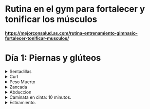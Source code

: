 
# Rutina en el gym para fortalecer y tonificar los músculos
#### https://mejorconsalud.as.com/rutina-entrenamiento-gimnasio-fortalecer-tonificar-musculos/

<h1> Día 1: Piernas y glúteos </h1>
<details>
  <summary>Sentadillas</summary>
    <h2>Elige una de las siguientes </h2>
    <table>
        <thead>
            <tr>
                <th>Sentadilla 1</th>
                <th>Sentadilla 2</th>
                <th>Sentadilla 3</th>
            </tr>
        </thead>
        <tbody>
            <tr>
                <td><img src="./sentadilla_1.gif" alt="MarineGEO circle logo" style="height: 200px; width:250px;"/></td>
                <td><img src="./sentadilla_isometrica.jpg" alt="MarineGEO circle logo" style="height: 200px; width:200px;"/></td>
                <td><img src="./sentadilla_7.gif" alt="MarineGEO circle logo" style="height: 200px; width:250px;"/></td>
            </tr>
            <tr>
                <td>
                    <span style="color:#87cefa; font-weight:bold;">¿Cómo hacerlas?</span>
                    <ul>
                        <li>Realiza 3 series de 15 repeticiones.</li>
                    </ul>
                </td>
                <td>
                    <span style="color:#87cefa; font-weight:bold;">¿Cómo hacerlas?</span>
                    <ul>
                        <li>Sostén la sentadilla durante 3 o 5 segundos.</li>
                        <li>Regresa a la posición inicial y haz 3 series de 15 repeticiones.</li>
                    </ul>
                </td>
                <td>
                    <span style="color:#87cefa; font-weight:bold;">¿Cómo hacerlas?</span>
                    <ul>
                        <li>Realiza 10 repeticiones 3 series.</li>
                    </ul>
                </td>
            </tr>
        </tbody>
    </table>
</details>
<details>
  <summary>Curl</summary>
    <h2>Elige una de las siguientes </h2>
    <table>
        <thead>
            <tr>
                <th>Curl</th>
            </tr>
        </thead>
        <tbody>
            <tr>
                <td><img src="./curl.gif" alt="MarineGEO circle logo" style="height: 200px; width:250px;"/></td>
            </tr>
            <tr>
                <td>
                    <span style="color:#87cefa; font-weight:bold;">¿Cómo hacerlas?</span>
                    <ul>
                        <li>3 series de 10 repeticiones</li>
                    </ul>
                </td>
            </tr>
        </tbody>
    </table>
</details>
<details>
  <summary>Peso Muerto</summary>
    <h2>Elige una de las siguientes </h2>
    <table>
        <thead>
            <tr>
                <th>Peso muerto 1</th>
                <th>Peso muerto 2</th>
            </tr>
        </thead>
        <tbody>
            <tr>
                <td><img src="./deadlift.gif" alt="MarineGEO circle logo" style="height: 200px; width:250px;"/></td>
                <td><img src="./deadlift_2.gif" alt="MarineGEO circle logo" style="height: 200px; width:200px;"/></td>
            </tr>
            <tr>
                <td>
                    <span style="color:#87cefa; font-weight:bold;">¿Cómo hacerlas?</span>
                    <ul>
                        <li>Realiza 3 series de 15 repeticiones.</li>
                    </ul>
                </td>
                <td>
                    <span style="color:#87cefa; font-weight:bold;">¿Cómo hacerlas?</span>
                    <ul>
                        <li>Realiza 3 series de 15 repeticiones.</li>
                    </ul>
                </td>
            </tr>
        </tbody>
    </table>
</details>
<details>
  <summary>Zancada</summary>
    <h2>Elige una de las siguientes </h2>
    <table>
        <thead>
            <tr>
                <th>Zancada 1</th>
                <th>Zancada 2</th>
            </tr>
        </thead>
        <tbody>
            <tr>
                <td><img src="./sentadilla_3.gif" alt="MarineGEO circle logo" style="height: 200px; width:250px;"/></td>
                <td><img src="./zancada_2.gif" alt="MarineGEO circle logo" style="height: 200px; width:200px;"/></td>
            </tr>
            <tr>
                <td>
                    <span style="color:#87cefa; font-weight:bold;">¿Cómo hacerlas?</span>
                    <ul>
                        <li>Realiza 3 series de 15 repeticiones.</li>
                    </ul>
                </td>
                <td>
                    <span style="color:#87cefa; font-weight:bold;">¿Cómo hacerlas?</span>
                    <ul>
                        <li>Realiza 3 series de 10 repeticiones.</li>
                    </ul>
                </td>
            </tr>
        </tbody>
    </table>
</details>
<details>
  <summary>Abduccion</summary>
    <h2>Elige una de las siguientes </h2>
    <table>
        <thead>
            <tr>
                <th>Abduccion 1</th>
                <th>Abduccion 2</th>
            </tr>
        </thead>
        <tbody>
            <tr>
                <td><img src="./obduccion_1.jpg" alt="MarineGEO circle logo" style="height: 200px; width:250px;"/></td>
                <td><img src="./abduccion_2.gif" alt="MarineGEO circle logo" style="height: 200px; width:250px;"/></td>
            </tr>
            <tr>
                <td>
                    <span style="color:#87cefa; font-weight:bold;">¿Cómo hacerlas?</span>
                    <ul>
                        <li>Realiza 3 series de 15 repeticiones.</li>
                    </ul>
                </td>
                <td>
                    <span style="color:#87cefa; font-weight:bold;">¿Cómo hacerlas?</span>
                    <ul>
                        <li>Realiza 3 series de 15 repeticiones.</li>
                    </ul>
                </td>
            </tr>
        </tbody>
    </table>
</details>
<details>
  <summary>Caminata en cinta: 10 minutos.</summary>
    <h2>Elige una de las siguientes </h2>
    <table>
        <thead>
            <tr>
                <th>Curl</th>
            </tr>
        </thead>
        <tbody>
            <tr>
                <td><img src="./treadmill.jpg" alt="MarineGEO circle logo" style="height: 200px; width:250px;"/></td>
            </tr>
            <tr>
                <td>
                    <span style="color:#87cefa; font-weight:bold;">¿Cómo hacerlas?</span>
                    <ul>
                        <li>10 minutos.</li>
                    </ul>
                </td>
            </tr>
        </tbody>
    </table>
</details>
<details>
  <summary>Estiramiento.</summary>
    <h2>Elige una de las siguientes </h2>
    <table>
        <thead>
            <tr>
                <th>1</th>
                <th>2</th>
                <th>3</th>
            </tr>
        </thead>
        <tbody>
            <tr>
                <td><img src="./stretching1.jpg" alt="MarineGEO circle logo" style="height: 200px; width:250px;"/></td>
                <td><img src="./stretching2.jpg" alt="MarineGEO circle logo" style="height: 200px; width:200px;"/></td>
                <td><img src="./stretching_3.jpg" alt="MarineGEO circle logo" style="height: 200px; width:250px;"/></td>
            </tr>
        </tbody>
        <thead>
            <tr>
                <th>4</th>
                <th>5</th>
                <th>6</th>
            </tr>
        </thead>
        <tbody>
            <tr>
                <td><img src="./stretching_4.gif" alt="MarineGEO circle logo" style="height: 200px; width:250px;"/></td>
                <td><img src="./streching_5.gif" alt="MarineGEO circle logo" style="height: 200px; width:200px;"/></td>
                <td><img src="./streching_6.gif" alt="MarineGEO circle logo" style="height: 200px; width:250px;"/></td>
            </tr>
        </tbody>
        <thead>
            <tr>
                <th>7</th>
                <th>8</th>
                <th>9</th>
            </tr>
        </thead>
        <tbody>
            <tr>
                <td><img src="./stretching_7.jpg" alt="MarineGEO circle logo" style="height: 200px; width:150px;"/></td>
                <td><img src="./streching_8.gif" alt="MarineGEO circle logo" style="height: 200px; width:200px;"/></td>
                <td><img src="./streching_9.gif" alt="MarineGEO circle logo" style="height: 200px; width:250px;"/></td>
            </tr>
        </tbody>
        <thead>
            <tr>
                <th>10</th>
                <th>11</th>
                <th>12</th>
            </tr>
        </thead>
        <tbody>
            <tr>
                <td><img src="./streching_10.gif" alt="MarineGEO circle logo" style="height: 200px; width:250px;"/></td>
                <td><img src="./streching_11.gif" alt="MarineGEO circle logo" style="height: 200px; width:200px;"/></td>
            </tr>
        </tbody>
    </table>
</details>
